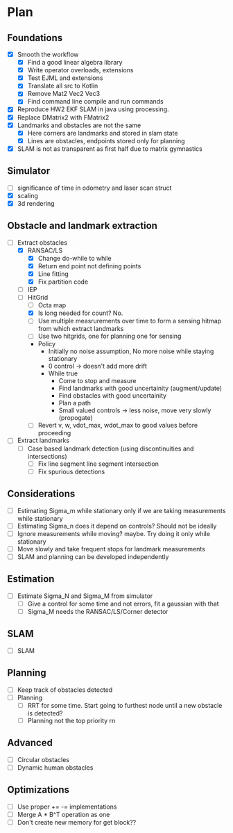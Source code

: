 # Plan

## Foundations
- [x] Smooth the workflow
    - [x] Find a good linear algebra library
    - [x] Write operator overloads, extensions
    - [x] Test EJML and extensions
    - [x] Translate all src to Kotlin
    - [x] Remove Mat2 Vec2 Vec3
    - [x] Find command line compile and run commands
- [x] Reproduce HW2 EKF SLAM in java using processing.
- [x] Replace DMatrix2 with FMatrix2
- [x] Landmarks and obstacles are not the same
    - [x] Here corners are landmarks and stored in slam state
    - [x] Lines are obstacles, endpoints stored only for planning
- [x] SLAM is not as transparent as first half due to matrix gymnastics

## Simulator
- [ ] significance of time in odometry and laser scan struct
- [x] scaling
- [x] 3d rendering

## Obstacle and landmark extraction
- [ ] Extract obstacles
    - [x] RANSAC/LS
        - [x] Change do-while to while
        - [x] Return end point not defining points
        - [x] Line fitting
        - [x] Fix partition code
    - [ ] IEP
    - [ ] HitGrid
        - [ ] Octa map
        - [x] Is long needed for count? No.
        - [ ] Use multiple measrurements over time to form a sensing hitmap from which extract landmarks
        - [ ] Use two hitgrids, one for planning one for sensing
        - Policy
            - Initially no noise assumption, No more noise while staying stationary
            - 0 control -> doesn't add more drift
            - While true
                - Come to stop and measure
                - Find landmarks with good uncertainity (augment/update)
                - Find obstacles with good uncertainity
                - Plan a path
                - Small valued controls -> less noise, move very slowly (propogate)
        - [ ] Revert v, w, vdot_max, wdot_max to good values before proceeding
- [ ] Extract landmarks
    - [ ] Case based landmark detection (using discontinuities and intersections)
        - [ ] Fix line segment line segment intersection
        - [ ] Fix spurious detections

## Considerations
- [ ] Estimating Sigma_m while stationary only if we are taking measurements while stationary
- [ ] Estimating Sigma_n does it depend on controls? Should not be ideally
- [ ] Ignore measurements while moving? maybe. Try doing it only while stationary
- [ ] Move slowly and take frequent stops for landmark measurements
- [ ] SLAM and planning can be developed independently

## Estimation
- [ ] Estimate Sigma_N and Sigma_M from simulator
    - [ ] Give a control for some time and not errors, fit a gaussian with that
    - [ ] Sigma_M needs the RANSAC/LS/Corner detector

## SLAM
- [ ] SLAM

## Planning
- [ ] Keep track of obstacles detected
- [ ] Planning
    - [ ] RRT for some time. Start going to furthest node until a new obstacle is detected?
    - [ ] Planning not the top priority rn

## Advanced
- [ ] Circular obstacles
- [ ] Dynamic human obstacles

## Optimizations
- [ ] Use proper += -= implementations
- [ ] Merge A * B^T operation as one
- [ ] Don't create new memory for get block??
